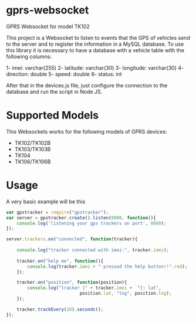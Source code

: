 # gprs-websocket
GPRS Websocket for model TK102


This project is a Websocket to listen to events that the GPS of vehicles send to the server and to register the information in a MySQL database.
To use this library it is necessary to have a database with a vehicle table with the following columns:

1- 	imei:	varchar(255)
2- 	latitude: varchar(30)
3- 	longitude: varchar(30) 
4- 	direction: double
5- 	speed: double
6- 	status: int


After that in the devices.js file, just configure the connection to the database and run the script in Node JS.

Supported Models
================
This Websockets works for the following models of GPRS devices:
* TK102/TK102B 
* TK103/TK103B 
* TK104
* TK106/TK106B

Usage
=====

A very basic example will be this

```javascript
var gpstracker = require("gpstracker");
var server = gpstracker.create().listen(8000, function(){
    console.log('listening your gps trackers on port', 8000);
});

server.trackers.on("connected", function(tracker){
    
    console.log("tracker connected with imei:", tracker.imei);
    
    tracker.on("help me", function(){
        console.log(tracker.imei + " pressed the help button!!".red);
    });

	tracker.on("position", function(position){
        console.log("tracker {" + tracker.imei +  "}: lat", 
                            position.lat, "lng", position.lng);
    });

    tracker.trackEvery(10).seconds();
});
```
